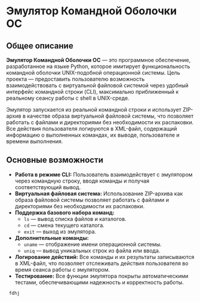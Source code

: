 # Эмулятор Командной Оболочки ОС

## Общее описание

**Эмулятор Командной Оболочки ОС** — это программное обеспечение, разработанное на языке Python, которое имитирует функциональность командной оболочки UNIX-подобной операционной системы. Цель проекта — предоставить пользователю возможность взаимодействовать с виртуальной файловой системой через удобный интерфейс командной строки (CLI), максимально приближенный к реальному сеансу работы с shell в UNIX-среде.

Эмулятор запускается из реальной командной строки и использует ZIP-архив в качестве образа виртуальной файловой системы, что позволяет работать с файлами и директориями без необходимости их распаковки. Все действия пользователя логируются в XML-файл, содержащий информацию о выполненных командах, их выводе, пользователе и времени выполнения.

## Основные возможности

- **Работа в режиме CLI:** Пользователь взаимодействует с эмулятором через командную строку, вводя команды и получая соответствующий вывод.
- **Виртуальная файловая система:** Использование ZIP-архива как образа файловой системы позволяет работать с файлами и директориями без необходимости их распаковки.
- **Поддержка базового набора команд:**
  - `ls` — вывод списка файлов и каталогов.
  - `cd` — смена текущего каталога.
  - `exit` — выход из эмулятора.
- **Дополнительные команды:**
  - `uname` — отображение имени операционной системы.
  - `uniq` — вывод уникальных строк из файла или ввода.
- **Логирование действий:** Все команды и их результаты записываются в XML-файл, что позволяет отслеживать действия пользователя во время сеанса работы с эмулятором.
- **Тестирование:** Все функции эмулятора покрыты автоматическими тестами, обеспечивающими надежность и корректность работы.

``` fdhj```
